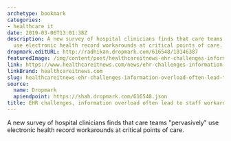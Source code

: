 ```yaml
---
archetype: bookmark
categories:
- healthcare it
date: 2019-03-06T13:01:38Z
description: A new survey of hospital clinicians finds that care teams "pervasively"
  use electronic health record workarounds at critical points of care.
dropmark.editURL: http://radhikan.dropmark.com/616548/18146387
featuredImage: /img/content/post/healthcareitnews-ehr-challenges-information-overload-often-lead-to-staff-workarounds.png
link: https://www.healthcareitnews.com/news/ehr-challenges-information-overload-often-lead-staff-workarounds
linkBrand: healthcareitnews.com
slug: healthcareitnews-ehr-challenges-information-overload-often-lead-to-staff-workarounds
source:
  name: Dropmark
  apiendpoint: https://shah.dropmark.com/616548.json
title: EHR challenges, information overload often lead to staff workarounds
---
```

A new survey of hospital clinicians finds that care teams "pervasively" use electronic health record workarounds at critical points of care.
